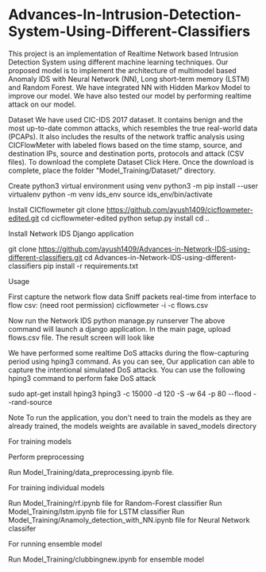 # Advances-In-Intrusion-Detection-System-Using-Different-Classifiers

This project is an implementation of Realtime Network based Intrusion Detection System using different machine learning techniques. Our proposed model is to
implement the architecture of multimodel based Anomaly IDS with Neural Network (NN), Long short-term memory (LSTM) and Random Forest. We have integrated
NN with Hidden Markov Model to improve our model. We have also tested our model by performing realtime attack on our model.


Dataset
We have used CIC-IDS 2017 dataset. It contains benign and the most up-to-date common attacks, which resembles the true real-world data (PCAPs). It also includes
the results of the network traffic analysis using CICFlowMeter with labeled flows based on the time stamp, source, and destination IPs, source and destination ports,
protocols and attack (CSV files). To download the complete Dataset Click Here. Once the download is complete, place the folder "Model_Training/Dataset/" directory.


Create python3 virtual environment using venv
python3 -m pip install --user virtualenv
python -m venv ids_env
source ids_env/bin/activate


Install CICflowmeter
git clone https://github.com/ayush1409/cicflowmeter-edited.git
cd cicflowmeter-edited
python setup.py install
cd ..


Install Network IDS Django application

git clone https://github.com/ayush1409/Advances-in-Network-IDS-using-different-classifiers.git
cd Advances-in-Network-IDS-using-different-classifiers
pip install -r requirements.txt


Usage

First capture the network flow data
Sniff packets real-time from interface to flow csv: (need root permission)
cicflowmeter -i <network-interface> -c flows.csv


Now run the Network IDS
python manage.py runserver
The above command will launch a django application. In the main page, upload flows.csv file. The result screen will look like


We have performed some realtime DoS attacks during the flow-capturing period using hping3 command. As you can see, Our application can able to capture the
intentional simulated DoS attacks. You can use the following hping3 command to perform fake DoS attack

sudo apt-get install hping3
hping3 -c 15000 -d 120 -S -w 64 -p 80 --flood --rand-source <ip>


Note
To run the application, you don't need to train the models as they are already trained, the models weights are available in saved_models directory


For training models

Perform preprocessing

Run Model_Training/data_preprocessing.ipynb file.


For training individual models

Run Model_Training/rf.ipynb file for Random-Forest classifier
Run Model_Training/lstm.ipynb file for LSTM classifier
Run Model_Training/Anamoly_detection_with_NN.ipynb file for Neural Network classifer


For running ensemble model

Run Model_Training/clubbingnew.ipynb for ensemble model

